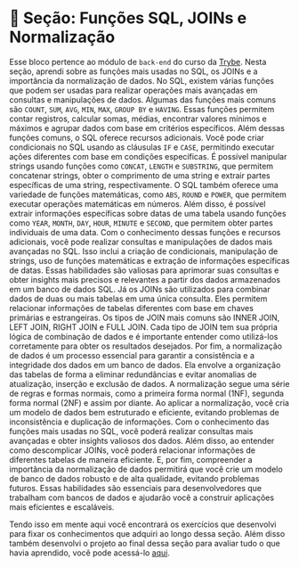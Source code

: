 # :paperclip: Seção: Funções SQL, JOINs e Normalização

Esse bloco pertence ao módulo de `back-end` do curso da [Trybe](https://www.betrybe.com/). Nesta seção, aprendi sobre as funções mais usadas no SQL, os JOINs e a importância da normalização de dados. No SQL, existem várias funções que podem ser usadas para realizar operações mais avançadas em consultas e manipulações de dados. Algumas das funções mais comuns são `COUNT`, `SUM`, `AVG`, `MIN`, `MAX`, `GROUP BY` e `HAVING`. Essas funções permitem contar registros, calcular somas, médias, encontrar valores mínimos e máximos e agrupar dados com base em critérios específicos. Além dessas funções comuns, o SQL oferece recursos adicionais. Você pode criar condicionais no SQL usando as cláusulas `IF` e `CASE`, permitindo executar ações diferentes com base em condições específicas. É possível manipular strings usando funções como `CONCAT`, `LENGTH` e `SUBSTRING`, que permitem concatenar strings, obter o comprimento de uma string e extrair partes específicas de uma string, respectivamente. O SQL também oferece uma variedade de funções matemáticas, como `ABS`, `ROUND` e `POWER`, que permitem executar operações matemáticas em números. Além disso, é possível extrair informações específicas sobre datas de uma tabela usando funções como `YEAR`, `MONTH`, `DAY`, `HOUR`, `MINUTE` e `SECOND`, que permitem obter partes individuais de uma data. Com o conhecimento dessas funções e recursos adicionais, você pode realizar consultas e manipulações de dados mais avançadas no SQL. Isso inclui a criação de condicionais, manipulação de strings, uso de funções matemáticas e extração de informações específicas de datas. Essas habilidades são valiosas para aprimorar suas consultas e obter insights mais precisos e relevantes a partir dos dados armazenados em um banco de dados SQL. Já os JOINs são utilizados para combinar dados de duas ou mais tabelas em uma única consulta. Eles permitem relacionar informações de tabelas diferentes com base em chaves primárias e estrangeiras. Os tipos de JOIN mais comuns são INNER JOIN, LEFT JOIN, RIGHT JOIN e FULL JOIN. Cada tipo de JOIN tem sua própria lógica de combinação de dados e é importante entender como utilizá-los corretamente para obter os resultados desejados. Por fim, a normalização de dados é um processo essencial para garantir a consistência e a integridade dos dados em um banco de dados. Ela envolve a organização das tabelas de forma a eliminar redundâncias e evitar anomalias de atualização, inserção e exclusão de dados. A normalização segue uma série de regras e formas normais, como a primeira forma normal (1NF), segunda forma normal (2NF) e assim por diante. Ao aplicar a normalização, você cria um modelo de dados bem estruturado e eficiente, evitando problemas de inconsistência e duplicação de informações. Com o conhecimento das funções mais usadas no SQL, você poderá realizar consultas mais avançadas e obter insights valiosos dos dados. Além disso, ao entender como descomplicar JOINs, você poderá relacionar informações de diferentes tabelas de maneira eficiente. E, por fim, compreender a importância da normalização de dados permitirá que você crie um modelo de banco de dados robusto e de alta qualidade, evitando problemas futuros. Essas habilidades são essenciais para desenvolvedores que trabalham com bancos de dados e ajudarão você a construir aplicações mais eficientes e escaláveis.

Tendo isso em mente aqui você encontrará os exercícios que desenvolvi para fixar os conhecimentos que adquiri ao longo dessa seção. Além disso também desenvolvi o projeto ao final dessa seção para avaliar tudo o que havia aprendido, você pode acessá-lo [aqui](https://github.com/pedrohxiv/one-for-all).

